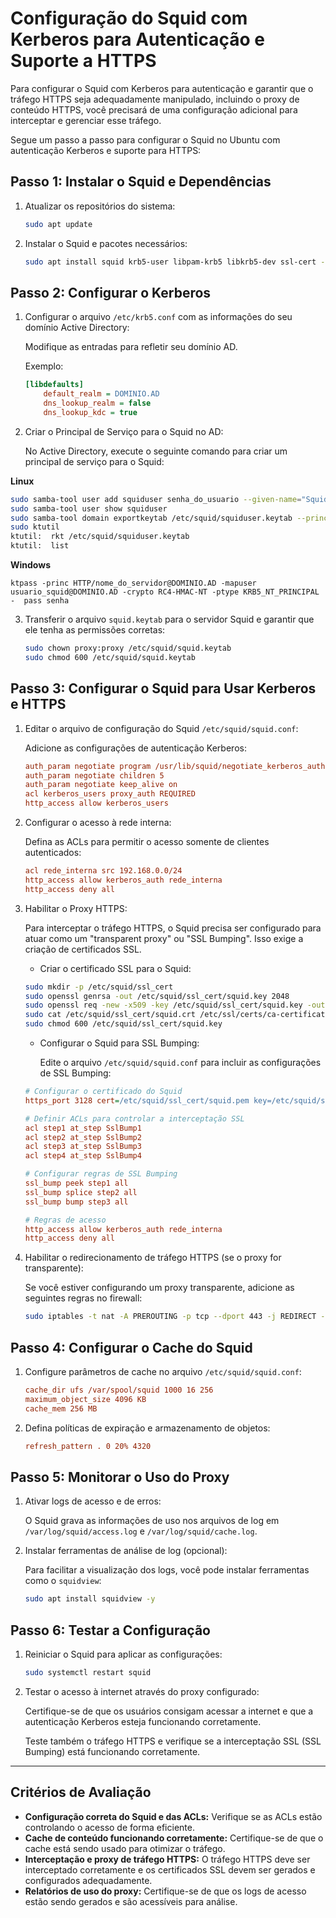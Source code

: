 # Configuração do Squid com Kerberos para Autenticação e Suporte a HTTPS

Para configurar o Squid com Kerberos para autenticação e garantir que o tráfego HTTPS seja adequadamente manipulado, incluindo o proxy de conteúdo HTTPS, você precisará de uma configuração adicional para interceptar e gerenciar esse tráfego.

Segue um passo a passo para configurar o Squid no Ubuntu com autenticação Kerberos e suporte para HTTPS:

## Passo 1: Instalar o Squid e Dependências

1. Atualizar os repositórios do sistema:

    ```bash
    sudo apt update
    ```

2. Instalar o Squid e pacotes necessários:

    ```bash
    sudo apt install squid krb5-user libpam-krb5 libkrb5-dev ssl-cert -y
    ```

## Passo 2: Configurar o Kerberos

1. Configurar o arquivo `/etc/krb5.conf` com as informações do seu domínio Active Directory:

   Modifique as entradas para refletir seu domínio AD.

   Exemplo:

    ```ini
    [libdefaults]
        default_realm = DOMINIO.AD
        dns_lookup_realm = false
        dns_lookup_kdc = true
    ```

2. Criar o Principal de Serviço para o Squid no AD:

   No Active Directory, execute o seguinte comando para criar um principal de serviço para o Squid:

   
**Linux**

```bash
sudo samba-tool user add squiduser senha_do_usuario --given-name="Squid" --surname="User"
sudo samba-tool user show squiduser
sudo samba-tool domain exportkeytab /etc/squid/squiduser.keytab --principal=squiduser
sudo ktutil
ktutil:  rkt /etc/squid/squiduser.keytab
ktutil:  list
```

**Windows**

    ktpass -princ HTTP/nome_do_servidor@DOMINIO.AD -mapuser usuario_squid@DOMINIO.AD -crypto RC4-HMAC-NT -ptype KRB5_NT_PRINCIPAL -  pass senha
  

3. Transferir o arquivo `squid.keytab` para o servidor Squid e garantir que ele tenha as permissões corretas:

    ```bash
    sudo chown proxy:proxy /etc/squid/squid.keytab
    sudo chmod 600 /etc/squid/squid.keytab
    ```

## Passo 3: Configurar o Squid para Usar Kerberos e HTTPS

1. Editar o arquivo de configuração do Squid `/etc/squid/squid.conf`:

   Adicione as configurações de autenticação Kerberos:

    ```ini
    auth_param negotiate program /usr/lib/squid/negotiate_kerberos_auth -k /etc/squid/squiduser.keytab 
    auth_param negotiate children 5 
    auth_param negotiate keep_alive on 
    acl kerberos_users proxy_auth REQUIRED 
    http_access allow kerberos_users
    ```

2. Configurar o acesso à rede interna:

   Defina as ACLs para permitir o acesso somente de clientes autenticados:

    ```ini
    acl rede_interna src 192.168.0.0/24
    http_access allow kerberos_auth rede_interna
    http_access deny all
    ```

3. Habilitar o Proxy HTTPS:

   Para interceptar o tráfego HTTPS, o Squid precisa ser configurado para atuar como um "transparent proxy" ou "SSL Bumping". Isso exige a criação de certificados SSL.

   - Criar o certificado SSL para o Squid:

    ```bash
    sudo mkdir -p /etc/squid/ssl_cert
    sudo openssl genrsa -out /etc/squid/ssl_cert/squid.key 2048
    sudo openssl req -new -x509 -key /etc/squid/ssl_cert/squid.key -out /etc/squid/ssl_cert/squid.crt -days 3650
    sudo cat /etc/squid/ssl_cert/squid.crt /etc/ssl/certs/ca-certificates.crt > /etc/squid/ssl_cert/squid.pem
    sudo chmod 600 /etc/squid/ssl_cert/squid.key
    ```

   - Configurar o Squid para SSL Bumping:

     Edite o arquivo `/etc/squid/squid.conf` para incluir as configurações de SSL Bumping:

    ```ini
    # Configurar o certificado do Squid
    https_port 3128 cert=/etc/squid/ssl_cert/squid.pem key=/etc/squid/ssl_cert/squid.key

    # Definir ACLs para controlar a interceptação SSL
    acl step1 at_step SslBump1
    acl step2 at_step SslBump2
    acl step3 at_step SslBump3
    acl step4 at_step SslBump4

    # Configurar regras de SSL Bumping
    ssl_bump peek step1 all
    ssl_bump splice step2 all
    ssl_bump bump step3 all

    # Regras de acesso
    http_access allow kerberos_auth rede_interna
    http_access deny all
    ```

4. Habilitar o redirecionamento de tráfego HTTPS (se o proxy for transparente):

   Se você estiver configurando um proxy transparente, adicione as seguintes regras no firewall:

    ```bash
    sudo iptables -t nat -A PREROUTING -p tcp --dport 443 -j REDIRECT --to-port 3128
    ```

## Passo 4: Configurar o Cache do Squid

1. Configure parâmetros de cache no arquivo `/etc/squid/squid.conf`:

    ```ini
    cache_dir ufs /var/spool/squid 1000 16 256
    maximum_object_size 4096 KB
    cache_mem 256 MB
    ```

2. Defina políticas de expiração e armazenamento de objetos:

    ```ini
    refresh_pattern . 0 20% 4320
    ```

## Passo 5: Monitorar o Uso do Proxy

1. Ativar logs de acesso e de erros:

   O Squid grava as informações de uso nos arquivos de log em `/var/log/squid/access.log` e `/var/log/squid/cache.log`.

2. Instalar ferramentas de análise de log (opcional):

   Para facilitar a visualização dos logs, você pode instalar ferramentas como o `squidview`:

    ```bash
    sudo apt install squidview -y
    ```

## Passo 6: Testar a Configuração

1. Reiniciar o Squid para aplicar as configurações:

    ```bash
    sudo systemctl restart squid
    ```

2. Testar o acesso à internet através do proxy configurado:

   Certifique-se de que os usuários consigam acessar a internet e que a autenticação Kerberos esteja funcionando corretamente.

   Teste também o tráfego HTTPS e verifique se a interceptação SSL (SSL Bumping) está funcionando corretamente.

---

## Critérios de Avaliação

- **Configuração correta do Squid e das ACLs:** Verifique se as ACLs estão controlando o acesso de forma eficiente.
- **Cache de conteúdo funcionando corretamente:** Certifique-se de que o cache está sendo usado para otimizar o tráfego.
- **Interceptação e proxy de tráfego HTTPS:** O tráfego HTTPS deve ser interceptado corretamente e os certificados SSL devem ser gerados e configurados adequadamente.
- **Relatórios de uso do proxy:** Certifique-se de que os logs de acesso estão sendo gerados e são acessíveis para análise.
